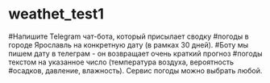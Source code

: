 # weathet_test1
#Напишите Telegram чат-бота, который присылает сводку
#погоды в городе Ярославль на конкретную дату (в рамках 30 дней). 
#Боту мы пишем дату в телеграм - он возвращает очень краткий прогноз 
#погоды текстом на указанное число (температура воздуха, вероятность 
#осадков, давление, влажность). Сервис погоды можно выбрать любой.
